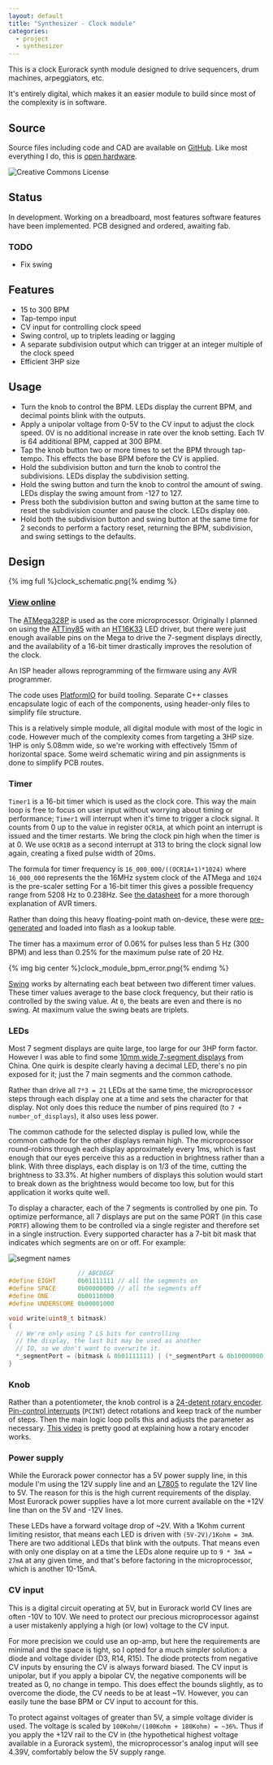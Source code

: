 ```yaml
---
layout: default
title: "Synthesizer - Clock module"
categories:
  - project
  - synthesizer
---
```


This is a clock Eurorack synth module designed to drive sequencers, drum machines, arpeggiators, etc.

It's entirely digital, which makes it an easier module to build since most of the complexity is in software.

## Source

Source files including code and CAD are available on [GitHub](https://github.com/rabidaudio/synthesizer/tree/master/clock). Like most everything I do, this is [open hardware](http://creativecommons.org/licenses/by-nc-sa/4.0/).

![Creative Commons License](https://i.creativecommons.org/l/by-nc-sa/4.0/88x31.png)

## Status

In development. Working on a breadboard, most features software features have been implemented. PCB designed and ordered, awaiting fab.

### TODO

- Fix swing

## Features

- 15 to 300 BPM
- Tap-tempo input
- CV input for controlling clock speed
- Swing control, up to triplets leading or lagging
- A separate subdivision output which can trigger at an integer multiple of the clock speed
- Efficient 3HP size

## Usage

- Turn the knob to control the BPM. LEDs display the current BPM, and decimal points blink with the outputs.
- Apply a unipolar voltage from 0-5V to the CV input to adjust the clock speed. 0V is no additional increase in rate over the knob setting. Each 1V is 64 additional BPM, capped at 300 BPM.
- Tap the knob button two or more times to set the BPM through tap-tempo. This effects the base BPM before the CV is applied.
- Hold the subdivision button and turn the knob to control the subdivisions. LEDs display the subdivision setting.
- Hold the swing button and turn the knob to control the amount of swing. LEDs display the swing amount from -127 to 127.
- Press both the subdivision button and swing button at the same time to reset the subdivision counter and pause the clock. LEDs display `000`.
- Hold both the subdivision button and swing button at the same time for 2 seconds to perform a factory reset, returning the BPM, subdivision, and swing settings to the defaults.

## Design

{% img full %}clock_schematic.png{% endimg %}

### [View online](https://kicanvas.org/?github=https%3A%2F%2Fgithub.com%2Frabidaudio%2Fsynthesizer%2Ftree%2Fmaster%2Fclock%2Fclock)

The [ATMega328P](/resources#ATMega328P) is used as the core microprocessor. Originally I planned on using the [ATTiny85](/resources#ATTiny85) with an [HT16K33](resources#HT16K33) LED driver, but there were just enough available pins on the Mega to drive the 7-segment displays directly, and the availability of a 16-bit timer drastically improves the resolution of the clock.

An ISP header allows reprogramming of the firmware using any AVR programmer.

The code uses [PlatformIO](https://platformio.org/) for build tooling. Separate C++ classes encapsulate logic of each of the components, using header-only files to simplify file structure.

This is a relatively simple module, all digital module with most of the logic in code. However much of the complexity comes from targeting a 3HP size. 1HP is only 5.08mm wide, so we're working with effectively 15mm of horizontal space. Some weird schematic wiring and pin assignments is done to simplify PCB routes.

### Timer

`Timer1` is a 16-bit timer which is used as the clock core. This way the main loop is free to focus on user input without worrying about timing or performance; `Timer1` will interrupt when it's time to trigger a clock signal. It counts from 0 up to the value in register `OCR1A`, at which point an interrupt is issued and the timer restarts. We bring the clock pin high when the timer is at 0. We use `OCR1B` as a second interrupt at 313 to bring the clock signal low again, creating a fixed pulse width of 20ms.

The formula for timer frequency is `16_000_000/((OCR1A+1)*1024)` where `16_000_000` represents the the 16MHz system clock of the ATMega and `1024` is the pre-scaler setting For a 16-bit timer this gives a possible frequency range from 5208 Hz to 0.238Hz. See [the datasheet](/resources#ATMega328P) for a more thorough explanation of AVR timers.

Rather than doing this heavy floating-point math on-device, these were [pre-generated](https://docs.google.com/spreadsheets/d/e/2PACX-1vRYF0LwfJ1-PHLnWnM49WWA0hqCR1MDAl3SorFMbPlyfnnnua1AY_6QSFmG-xYukErxw6XOodOVI3JO/pubhtml) and loaded into flash as a lookup table.

The timer has a maximum error of 0.06% for pulses less than 5 Hz (300 BPM) and less than 0.25% for the maximum pulse rate of 20 Hz.

{% img big center %}clock_module_bpm_error.png{% endimg %}

[Swing](https://en.wikipedia.org/wiki/Swing_(jazz_performance_style)) works by alternating each beat between two different timer values. These timer values average to the base clock frequency, but their ratio is controlled by the swing value. At `0`, the beats are even and there is no swing. At maximum value the swing beats are triplets.

<!-- TODO: subdivisions -->

### LEDs

Most 7 segment displays are quite large, too large for our 3HP form factor. However I was able to find some [10mm wide 7-segment displays](/resources#SM460281N) from China. One quirk is despite clearly having a decimal LED, there's no pin exposed for it; just the 7 main segments and the common cathode.

Rather than drive all `7*3 = 21` LEDs at the same time, the microprocessor steps through each display one at a time and sets the character for that display. Not only does this reduce the number of pins required (to `7 + number_of_displays`), it also uses less
power.

The common cathode for the selected display is pulled low, while the common cathode for the other displays remain high. The microprocessor round-robins through each display approximately every 1ms, which is fast enough that our eyes perceive this as a reduction in brightness rather than a blink. With three displays, each display is on 1/3 of the time, cutting the brightness to 33.3%. At higher numbers of displays this solution would start to break down as the brightness would become too low, but for this application it works quite well.

To display a character, each of the 7 segments is controlled by one pin. To optimize performance, all 7 displays are put on the same PORT (in this case `PORTF`) allowing them to be controlled via a single register and therefore set in a single instruction. Every supported character has a 7-bit bit mask that indicates which segments are on or off. For example:

![segment names](/images/7segment-names.png)

```cpp
                   //_ABCDEGF
#define EIGHT      0b01111111 // all the segments on
#define SPACE      0b00000000 // all the segments off
#define ONE        0b00110000
#define UNDERSCORE 0b00001000

void write(uint8_t bitmask)
{
  // We're only using 7 LS bits for controlling
  // the display, the last bit may be used as another
  // IO, so we don't want to overwrite it.
  *_segmentPort = (bitmask & 0b01111111) | (*_segmentPort & 0b10000000);
}
```


### Knob

Rather than a potentiometer, the knob control is a [24-detent rotary encoder](/resources#PEC11R). [Pin-control interrupts](https://www.electrosoftcloud.com/en/pcint-interrupts-on-arduino/) (`PCINT`) detect rotations and keep track of the number of steps. Then the main logic loop polls this and adjusts the parameter as necessary. [This video](https://www.youtube.com/watch?v=v4BbSzJ-hz4) is pretty good at explaining how a rotary encoder works.


### Power supply

While the Eurorack power connector has a 5V power supply line, in this module I'm using the 12V supply line and an [L7805](/resources#LM7805) to regulate the 12V line to 5V. The reason for this is the high current requirements of the display. Most Eurorack power supplies have a lot more current available on the +12V line than on the 5V and -12V lines.

These LEDs have a forward voltage drop of ~2V. With a 1Kohm current limiting resistor, that means each LED is driven with `(5V-2V)/1Kohm = 3mA`. There are two additional LEDs that blink with the outputs. That means even with only one display on at a time the LEDs alone require up to `9 * 3mA = 27mA` at any given time, and that's before factoring in the microprocessor, which is another 10-15mA.

### CV input

This is a digital circuit operating at 5V, but in Eurorack world CV lines are often -10V to 10V. We need to protect our precious microprocessor against a user mistakenly applying a high (or low) voltage to the CV input.

For more precision we could use an op-amp, but here the requirements are minimal and the space is tight, so I opted for a much simpler solution: a diode and voltage divider (D3, R14, R15). The diode protects from negative CV inputs by ensuring the CV is always forward biased. The CV input is unipolar, but if you apply a bipolar CV, the negative components will be treated as 0, no change in tempo. This does effect the bounds slightly, as to overcome the diode, the CV needs to be at least ~1V. However, you can easily tune the base BPM or CV input to account for this.

To protect against voltages of greater than 5V, a simple voltage divider is used. The voltage is scaled by `100Kohm/(100Kohm + 180Kohm) = ~36%`. Thus if you apply the +12V rail to the CV in (the hypothetical highest voltage available in a Eurorack system), the microprocessor's analog input will see 4.39V, comfortably below the 5V supply range.


<!-- LPF? -->
<!-- older rotary encoder designs? -->
<!-- backpack and switching? -->
